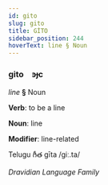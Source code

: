 ```yaml
---
id: gito
slug: gito
title: GİTO
sidebar_position: 244
hoverText: line § Noun
---
```


### gito&emsp;<span kind="abugida">ꜿɟc</span>

*line* **§** Noun

**Verb**: to be a line

**Noun**: line

**Modifier**: line-related

Telugu గీత gīta /giː.ta/

*Dravidian Language Family*